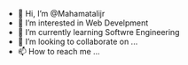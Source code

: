 - 👋 Hi, I’m @Mahamatalijr
- 👀 I’m interested in Web Develpment
- 🌱 I’m currently learning Softwre Engineering
- 💞️ I’m looking to collaborate on ...
- 📫 How to reach me ...

<!---
Mahamatalijr/Mahamatalijr is a ✨ special ✨ repository because its `README.md` (this file) appears on your GitHub profile.
You can click the Preview link to take a look at your changes.
--->
